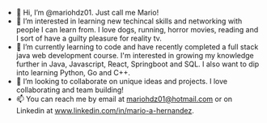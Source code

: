 - 👋 Hi, I’m @mariohdz01. Just call me Mario!
- 👀 I’m interested in learning new techincal skills and networking with people I can learn from. I love dogs, running, horror movies, reading and I sort of have a guilty pleasure for reality tv. 
- 🌱 I’m currently learning to code and have recently completed a full stack java web development course. I'm interested in growing my knowledge further in Java, Javascript, React, Springboot and SQL. I also want to dip into learning Python, Go and C++.
- 💞️ I’m looking to collaborate on unique ideas and projects. I love collaborating and team building!
- 📫 You can reach me by email at mariohdz01@hotmail.com or on Linkedin at www.linkedin.com/in/mario-a-hernandez.

<!---
mariohdz01/mariohdz01 is a ✨ special ✨ repository because its `README.md` (this file) appears on your GitHub profile.
You can click the Preview link to take a look at your changes.
--->
